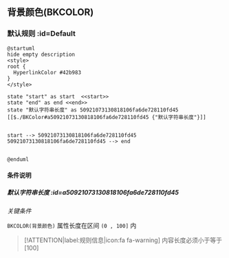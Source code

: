 ## 背景颜色(BKCOLOR) <!-- {docsify-ignore-all} -->

   

### 默认规则 :id=Default

```plantuml
@startuml
hide empty description
<style>
root {
  HyperlinkColor #42b983
}
</style>

state "start" as start  <<start>>
state "end" as end <<end>>
state "默认字符串长度" as 50921073130818106fa6de728110fd45 [[$./BKColor#a50921073130818106fa6de728110fd45 {"默认字符串长度"}]]


start --> 50921073130818106fa6de728110fd45 
50921073130818106fa6de728110fd45 --> end 


@enduml
```

#### 条件说明

##### 默认字符串长度 :id=a50921073130818106fa6de728110fd45


*关键条件*


`BKCOLOR(背景颜色)` 属性长度在区间 `(0 , 100]` 内

> [!ATTENTION|label:规则信息|icon:fa fa-warning]
> 内容长度必须小于等于[100]







